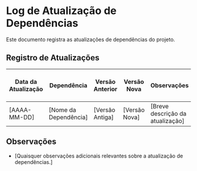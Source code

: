 # Log de Atualização de Dependências

Este documento registra as atualizações de dependências do projeto.

## Registro de Atualizações

| Data da Atualização | Dependência | Versão Anterior | Versão Nova | Observações | Hash de Commit (se aplicável) |
|---------------------|-------------|-----------------|-------------|-------------|-------------------------------|
| [AAAA-MM-DD]        | [Nome da Dependência] | [Versão Antiga] | [Versão Nova] | [Breve descrição da atualização] | [Hash do Commit]              |

## Observações

*   [Quaisquer observações adicionais relevantes sobre a atualização de dependências.]